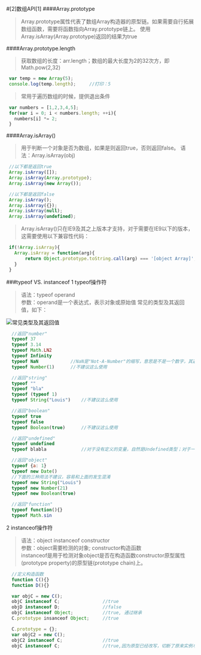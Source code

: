 #[2]数组API[1]
####Array.prototype
 > Array.prototype属性代表了数组Array构造器的原型链。如果需要自行拓展数组函数，需要将函数指向Array.prototype链上。
 > 使用Array.isArray(Array.prototype)返回的结果为true

####Array.prototype.length
 > 获取数组的长度：arr.length；数组的最大长度为2的32次方，即Math.pow(2,32)

 ```JavaScript
  var temp = new Array(5);
  console.log(temp.length);		//打印：5
 ```
 > 常用于遍历数组的时候，提供退出条件
 
 ```JavaScript
  var numbers = [1,2,3,4,5];
  for(var i = 0; i < numbers.length; ++i){
  	numbers[i] *= 2;
  }
 ```
####Array.isArray()
 > 用于判断一个对象是否为数组，如果是则返回true，否则返回false。
 > 语法：Array.isArray(obj)

 ```JavaScript
  //以下都是返回true
  Array.isArray([]);
  Array.isArray(Array.prototype);
  Array.isArray(new Array());

  //以下都是返回false
  Array.isArray();
  Array.isArray({});
  Array.isArray(null);
  Array.isArray(undefined);
 ```
 > Array.isArray()只在IE9及其之上版本才支持，对于需要在IE9以下的版本，这需要使用以下兼容性代码：

 ```JavaScript
  if(!Array.isArray){
  	Array.isArray = function(arg){
  		return Object.prototype.toString.call(arg) === '[object Array]';
  	}
  }
 ```

###typeof VS. instanceof
1  typeof操作符

> 语法：typeof operand  
> 参数：operand是一个表达式，表示对象或原始值
> 常见的类型及其返回值，如下：

![常见类型及其返回值](http://123.56.156.116/Louis/typeof/typeofFirst.png)
```JavaScript
  //返回"number"
  typeof 37
  typeof 3.14
  typeof Math.LN2
  typeof Infinity
  typeof NaN			//NaN是"Not-A-Number"的缩写，意思是不是一个数字，其返回结果为："number"
  typeof Number(1)		//不建议这么使用

  //返回"string"
  typeof ""
  typeof "bla"
  typeof (typeof 1)
  typeof String("Louis")	//不建议这么使用

  //返回"boolean"
  typeof true
  typeof false
  typeof Boolean(true)		//不建议这么使用

  //返回"undefined"
  typeof undefined
  typeof blabla				//对于没有定义的变量，自然是Undefined类型；对于一个定义了，但是没有赋值的变量也为Undefined

  //返回"object"
  typeof {a: 1}
  typeof new Date()
  //下面的三种用法不建议，容易和上面的发生混淆
  typeof new String("Louis")
  typeof new Number(21)
  typeof new Boolean(true)

  //返回"function"
  typeof function(){}
  typeof Math.sin
```

2  instanceof操作符

> 语法：object instanceof constructor  
> 参数：object需要检测的对象; constructor构造函数  
> instanceof是用于检测对象object是否在构造函数constructor原型属性(prototype property)的原型链(prototype chain)上。

```JavaScript
  //定义构造函数
  function C(){}
  function D(){}

  var objC = new C();
  objC instanceof C; 				//true
  objD instanceof D;				//false
  objC instanceof Object; 			//true, 通过继承
  C.prototype insanceof Object;		//true 	

  C.prototype = {};
  var objC2 = new C();
  objC2 instanceof C;				//true
  objC instanceof C;				//true,因为原型已经改写，切断了原来实例与原型最初的关系
```
